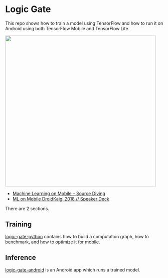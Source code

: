 # Logic Gate

This repo shows how to train a model using TensorFlow and how to run it on Android using both TensorFlow Mobile and TensorFlow Lite.

<img src="https://github.com/rejasupotaro/logic-gate/blob/master/images/example.gif?raw=true" width="480">

- [Machine Learning on Mobile – Source Diving](https://sourcediving.com/machine-learning-on-mobile-fc34be69df1a)
- [ML on Mobile DroidKaigi 2018 // Speaker Deck](https://speakerdeck.com/rejasupotaro/ml-on-mobile-droidkaigi-2018)

There are 2 sections.

## Training

[logic-gate-python](https://github.com/rejasupotaro/logic-gate/tree/master/logic-gate-python) contains how to build a computation graph, how to benchmark, and how to optimize it for mobile.

## Inference

[logic-gate-android](https://github.com/rejasupotaro/logic-gate/tree/master/logic-gate-android) is an Android app which runs a trained model.

